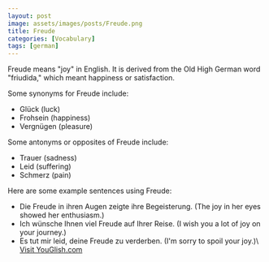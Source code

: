 ```yaml
---
layout: post
image: assets/images/posts/Freude.png
title: Freude
categories: [Vocabulary]
tags: [german]
---
```

Freude means "joy" in English. It is derived from the Old High German word "friudida," which meant happiness or satisfaction.

Some synonyms for Freude include:

- Glück (luck)
- Frohsein (happiness)
- Vergnügen (pleasure)

Some antonyms or opposites of Freude include:

- Trauer (sadness)
- Leid (suffering)
- Schmerz (pain)

Here are some example sentences using Freude:

- Die Freude in ihren Augen zeigte ihre Begeisterung. (The joy in her eyes showed her enthusiasm.)
- Ich wünsche Ihnen viel Freude auf Ihrer Reise. (I wish you a lot of joy on your journey.)
- Es tut mir leid, deine Freude zu verderben. (I'm sorry to spoil your joy.)\ <a id="yg-widget-0" class="youglish-widget" data-query="Freude" data-lang="german" data-components="8412" data-auto-start="0" data-bkg-color="theme_light" data-title="How%20to%20pronounce%20Freude%20in%20German"  rel="nofollow" href="https://youglish.com">Visit YouGlish.com</a><script async src="https://youglish.com/public/emb/widget.js" charset="utf-8"></script>
